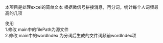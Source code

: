 本项目是处理excel的简单文本
根据微信号拼接消息，再分词，统计每个人词频最高的几项

使用<br>
1.修改  main中的filePath为源文件<br>
2.修改 main中的wordIndex 为分词后生成的文件词频前wordIndex项
